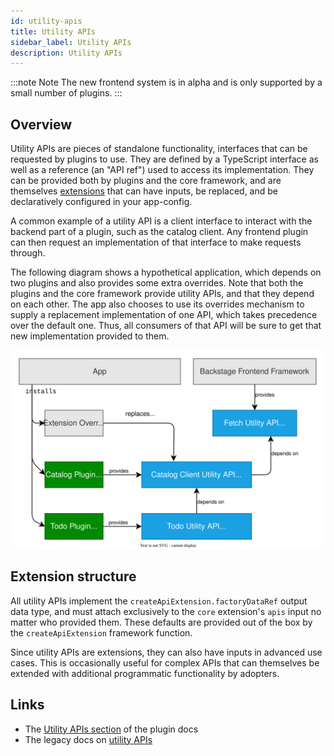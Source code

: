 ```yaml
---
id: utility-apis
title: Utility APIs
sidebar_label: Utility APIs
description: Utility APIs
---
```


:::note Note
The new frontend system is in alpha and is only supported by a small number of plugins.
:::

## Overview

Utility APIs are pieces of standalone functionality, interfaces that can be requested by plugins to use. They are defined by a TypeScript interface as well as a reference (an "API ref") used to access its implementation. They can be provided both by plugins and the core framework, and are themselves [extensions](../architecture/20-extensions.md) that can have inputs, be replaced, and be declaratively configured in your app-config.

A common example of a utility API is a client interface to interact with the backend part of a plugin, such as the catalog client. Any frontend plugin can then request an implementation of that interface to make requests through.

The following diagram shows a hypothetical application, which depends on two plugins and also provides some extra overrides. Note that both the plugins and the core framework provide utility APIs, and that they depend on each other. The app also chooses to use its overrides mechanism to supply a replacement implementation of one API, which takes precedence over the default one. Thus, all consumers of that API will be sure to get that new implementation provided to them.

![frontend system utility apis diagram](../../assets/frontend-system/architecture-utility-apis.drawio.svg)

## Extension structure

All utility APIs implement the `createApiExtension.factoryDataRef` output data type, and must attach exclusively to the `core` extension's `apis` input no matter who provided them. These defaults are provided out of the box by the `createApiExtension` framework function.

Since utility APIs are extensions, they can also have inputs in advanced use cases. This is occasionally useful for complex APIs that can themselves be extended with additional programmatic functionality by adopters.

## Links

- The [Utility APIs section](../utility-apis/01-index.md) of the plugin docs
- The legacy docs on [utility APIs](../../api/utility-apis.md)
